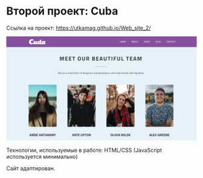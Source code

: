 # Второй проект: Cuba

Ссылка на проект: https://utkamag.github.io/Web_site_2/ 

![](Img/screenshot/screenshot.png)

Технологии, используемые в работе: HTML/CSS (JavaScript используется минимально)

Сайт адаптирован.
